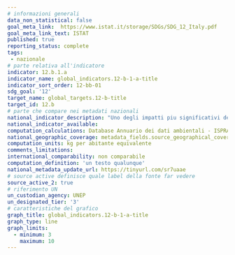 ```yaml
---
# informazioni generali
data_non_statistical: false
goal_meta_link:  https://www.istat.it/storage/SDGs/SDG_12_Italy.pdf
goal_meta_link_text: ISTAT
published: true
reporting_status: complete
tags:
 - nazionale
# parte relativa all'indicatore
indicator: 12.b.1.a
indicator_name: global_indicators.12-b-1-a-title
indicator_sort_order: 12-bb-01
sdg_goal: '12'
target_name: global_targets.12-b-title
target_id: 12.b
# parte che compare nei metadati nazionali
national_indicator_description: "Uno degli impatti piu significativi del turismo è l'incremento della produzione dei rifiuti. L'indicatore rileva il contributo del settore turistico alla produzione di rifiuti urbani, evidenziando quanto i rifiuti prodotti pro capite risentano del movimento turistico. L'indicatore è ottenuto dalla differenza tra la produzione pro capite di rifiuti urbani calcolata con la popolazione residente e la produzione pro capite di rifiuti urbani calcolata, invece, con la "popolazione equivalente", ottenuta aggiungendo alla popolazione residente anche il numero di presenze turistiche registrate nell'anno e ripartite sui 365 giorni"
national_indicator_available:
computation_calculations: Database Annuario dei dati ambientali - ISPRA (PSN:APA-00032)
national_geographic_coverage: metadata_fields.source_geographical_coverage_1
computation_units: kg per abitante equivalente
comments_limitations:
international_comparability: non comparabile
computation_definition: 'un testo qualunque'
national_metadata_update_url: https://tinyurl.com/sr7uaae
# source active definisce quale label della fonte far vedere
source_active_2: true
# riferimento UN
un_custodian_agency: UNEP
un_designated_tier: '3'
# caratteristiche del grafico
graph_title: global_indicators.12-b-1-a-title
graph_type: line
graph_limits:
  - minimum: 3
    maximum: 10
---
```

